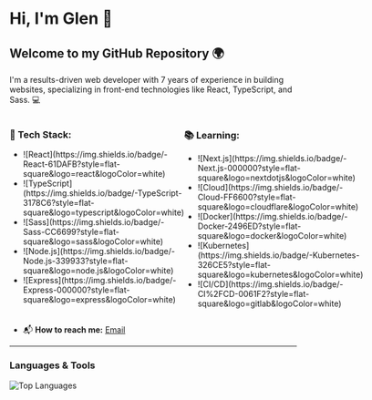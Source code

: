 # Hi, I'm Glen 👋

## Welcome to my GitHub Repository 🌍

I'm a results-driven web developer with 7 years of experience in building websites, specializing in front-end technologies like React, TypeScript, and Sass. 💻

<div style="display: flex; justify-content: space-between;">
  <div>
    <h3>🔧 Tech Stack:</h3>
    <ul>
      <li>![React](https://img.shields.io/badge/-React-61DAFB?style=flat-square&logo=react&logoColor=white)</li>
      <li>![TypeScript](https://img.shields.io/badge/-TypeScript-3178C6?style=flat-square&logo=typescript&logoColor=white)</li>
      <li>![Sass](https://img.shields.io/badge/-Sass-CC6699?style=flat-square&logo=sass&logoColor=white)</li>
      <li>![Node.js](https://img.shields.io/badge/-Node.js-339933?style=flat-square&logo=node.js&logoColor=white)</li>
      <li>![Express](https://img.shields.io/badge/-Express-000000?style=flat-square&logo=express&logoColor=white)</li>
    </ul>
  </div>
  
  <div>
    <h3>📚 Learning:</h3>
    <ul>
      <li>![Next.js](https://img.shields.io/badge/-Next.js-000000?style=flat-square&logo=nextdotjs&logoColor=white)</li>
      <li>![Cloud](https://img.shields.io/badge/-Cloud-FF6600?style=flat-square&logo=cloudflare&logoColor=white)</li>
      <li>![Docker](https://img.shields.io/badge/-Docker-2496ED?style=flat-square&logo=docker&logoColor=white)</li>
      <li>![Kubernetes](https://img.shields.io/badge/-Kubernetes-326CE5?style=flat-square&logo=kubernetes&logoColor=white)</li>
      <li>![CI/CD](https://img.shields.io/badge/-CI%2FCD-0061F2?style=flat-square&logo=gitlab&logoColor=white)</li>
    </ul>
  </div>
</div>

- 📬 **How to reach me:** [Email](mailto:glenharding123@gmail.com)

---

### Languages & Tools

![Top Languages](https://github-readme-stats.vercel.app/api/top-langs/?username=GHarding95&langs_count=5&theme=radical)
